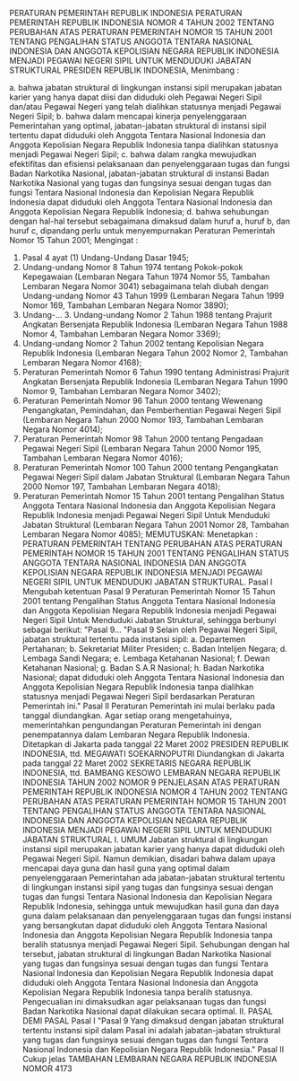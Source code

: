  PERATURAN PEMERINTAH REPUBLIK INDONESIA PERATURAN PEMERINTAH REPUBLIK INDONESIA NOMOR 4 TAHUN 2002 TENTANG PERUBAHAN ATAS PERATURAN PEMERINTAH NOMOR 15 TAHUN 2001 TENTANG PENGALIHAN STATUS ANGGOTA TENTARA NASIONAL INDONESIA DAN ANGGOTA KEPOLISIAN NEGARA REPUBLIK INDONESIA MENJADI PEGAWAI NEGERI SIPIL UNTUK MENDUDUKI JABATAN STRUKTURAL PRESIDEN REPUBLIK INDONESIA,
Menimbang :

a. bahwa jabatan struktural di lingkungan instansi sipil merupakan jabatan karier yang hanya dapat diisi dan diduduki oleh Pegawai Negeri Sipil dan/atau Pegawai Negeri yang telah dialihkan statusnya menjadi Pegawai Negeri Sipil;
b. bahwa dalam mencapai kinerja penyelenggaraan Pemerintahan yang optimal, jabatan-jabatan struktural di instansi sipil tertentu dapat diduduki oleh Anggota Tentara Nasional Indonesia dan Anggota Kepolisian Negara Republik Indonesia tanpa dialihkan statusnya menjadi Pegawai Negeri Sipil;
c. bahwa dalam rangka mewujudkan efektifitas dan efisiensi pelaksanaan dan penyelenggaraan tugas dan fungsi Badan Narkotika Nasional, jabatan-jabatan struktural di instansi Badan Narkotika Nasional yang tugas dan fungsinya sesuai dengan tugas dan fungsi Tentara Nasional Indonesia dan Kepolisian Negara Republik Indonesia dapat diduduki oleh Anggota Tentara Nasional Indonesia dan Anggota Kepolisian Negara Republik Indonesia;
d. bahwa sehubungan dengan hal-hal tersebut sebagaimana dimaksud dalam huruf a, huruf b, dan huruf c, dipandang perlu untuk menyempurnakan Peraturan Pemerintah Nomor 15 Tahun 2001;
Mengingat :

1. Pasal 4 ayat (1) Undang-Undang Dasar 1945;
2. Undang-undang Nomor 8 Tahun 1974 tentang Pokok-pokok Kepegawaian (Lembaran Negara Tahun 1974 Nomor 55, Tambahan Lembaran Negara Nomor 3041) sebagaimana telah diubah dengan Undang-undang Nomor 43 Tahun 1999 (Lembaran Negara Tahun 1999 Nomor 169, Tambahan Lembaran Negara Nomor 3890);
3. Undang-… 3. Undang-undang Nomor 2 Tahun 1988 tentang Prajurit Angkatan Bersenjata Republik Indonesia (Lembaran Negara Tahun 1988 Nomor 4, Tambahan Lembaran Negara Nomor 3369);
4. Undang-undang Nomor 2 Tahun 2002 tentang Kepolisian Negara Republik Indonesia (Lembaran Negara Tahun 2002 Nomor 2, Tambahan Lembaran Negara Nomor 4168);
5. Peraturan Pemerintah Nomor 6 Tahun 1990 tentang Administrasi Prajurit Angkatan Bersenjata Republik Indonesia (Lembaran Negara Tahun 1990 Nomor 9, Tambahan Lembaran Negara Nomor 3402);
6. Peraturan Pemerintah Nomor 96 Tahun 2000 tentang Wewenang Pengangkatan, Pemindahan, dan Pemberhentian Pegawai Negeri Sipil (Lembaran Negara Tahun 2000 Nomor 193, Tambahan Lembaran Negara Nomor 4014);
7. Peraturan Pemerintah Nomor 98 Tahun 2000 tentang Pengadaan Pegawai Negeri Sipil (Lembaran Negara Tahun 2000 Nomor 195, Tambahan Lembaran Negara Nomor 4016);
8. Peraturan Pemerintah Nomor 100 Tahun 2000 tentang Pengangkatan Pegawai Negeri Sipil dalam Jabatan Struktural (Lembaran Negara Tahun 2000 Nomor 197, Tambahan Lembaran Negara 4018);
9. Peraturan Pemerintah Nomor 15 Tahun 2001 tentang Pengalihan Status Anggota Tentara Nasional Indonesia dan Anggota Kepolisian Negara Republik Indonesia menjadi Pegawai Negeri Sipil Untuk Menduduki Jabatan Struktural (Lembaran Negara Tahun 2001 Nomor 28, Tambahan Lembaran Negara Nomor 4085);
MEMUTUSKAN:
 Menetapkan : PERATURAN PEMERINTAH TENTANG PERUBAHAN ATAS PERATURAN PEMERINTAH NOMOR 15 TAHUN 2001 TENTANG PENGALIHAN STATUS ANGGOTA TENTARA NASIONAL INDONESIA DAN ANGGOTA KEPOLISIAN NEGARA REPUBLIK INDONESIA MENJADI PEGAWAI NEGERI SIPIL UNTUK MENDUDUKI JABATAN STRUKTURAL.
Pasal I
Mengubah ketentuan Pasal 9 Peraturan Pemerintah Nomor 15 Tahun 2001 tentang Pengalihan Status Anggota Tentara Nasional Indonesia dan Anggota Kepolisian Negara Republik Indonesia menjadi Pegawai Negeri Sipil Untuk Menduduki Jabatan Struktural, sehingga berbunyi sebagai berikut: "Pasal 9… "Pasal 9 Selain oleh Pegawai Negeri Sipil, jabatan struktural tertentu pada instansi sipil:
a. Departemen Pertahanan;
b. Sekretariat Militer Presiden;
c. Badan Intelijen Negara;
d. Lembaga Sandi Negara;
e. Lembaga Ketahanan Nasional;
f. Dewan Ketahanan Nasional;
g. Badan S.A.R Nasional;
h. Badan Narkotika Nasional; dapat diduduki oleh Anggota Tentara Nasional Indonesia dan Anggota Kepolisian Negara Republik Indonesia tanpa dialihkan statusnya menjadi Pegawai Negeri Sipil berdasarkan Peraturan Pemerintah ini."
Pasal II
Peraturan Pemerintah ini mulai berlaku pada tanggal diundangkan.
Agar setiap orang mengetahuinya, memerintahkan pengundangan Peraturan Pemerintah ini dengan penempatannya dalam Lembaran Negara Republik Indonesia. Ditetapkan di Jakarta pada tanggal 22 Maret 2002 PRESIDEN REPUBLIK INDONESIA, ttd. MEGAWATI SOEKARNOPUTRI Diundangkan di Jakarta pada tanggal 22 Maret 2002 SEKRETARIS NEGARA REPUBLIK INDONESIA, ttd. BAMBANG KESOWO LEMBARAN NEGARA REPUBLIK INDONESIA TAHUN 2002 NOMOR 9 PENJELASAN ATAS PERATURAN PEMERINTAH REPUBLIK INDONESIA NOMOR 4 TAHUN 2002 TENTANG PERUBAHAN ATAS PERATURAN PEMERINTAH NOMOR 15 TAHUN 2001 TENTANG PENGALIHAN STATUS ANGGOTA TENTARA NASIONAL INDONESIA DAN ANGGOTA KEPOLISIAN NEGARA REPUBLIK INDONESIA MENJADI PEGAWAI NEGERI SIPIL UNTUK MENDUDUKI JABATAN STRUKTURAL I. UMUM Jabatan struktural di lingkungan instansi sipil merupakan jabatan karier yang hanya dapat diduduki oleh Pegawai Negeri Sipil. Namun demikian, disadari bahwa dalam upaya mencapai daya guna dan hasil guna yang optimal dalam penyelenggaraan Pemerintahan ada jabatan-jabatan struktural tertentu di lingkungan instansi sipil yang tugas dan fungsinya sesuai dengan tugas dan fungsi Tentara Nasional Indonesia dan Kepolisian Negara Republik Indonesia, sehingga untuk mewujudkan hasil guna dan daya guna dalam pelaksanaan dan penyelenggaraan tugas dan fungsi instansi yang bersangkutan dapat diduduki oleh Anggota Tentara Nasional Indonesia dan Anggota Kepolisian Negara Republik Indonesia tanpa beralih statusnya menjadi Pegawai Negeri Sipil. Sehubungan dengan hal tersebut, jabatan struktural di lingkungan Badan Narkotika Nasional yang tugas dan fungsinya sesuai dengan tugas dan fungsi Tentara Nasional Indonesia dan Kepolisian Negara Republik Indonesia dapat diduduki oleh Anggota Tentara Nasional Indonesia dan Anggota Kepolisian Negara Republik Indonesia tanpa beralih statusnya. Pengecualian ini dimaksudkan agar pelaksanaan tugas dan fungsi Badan Narkotika Nasional dapat dilakukan secara optimal. II. PASAL DEMI PASAL
Pasal I
"Pasal 9 Yang dimaksud dengan jabatan struktural tertentu instansi sipil dalam Pasal ini adalah jabatan-jabatan struktural yang tugas dan fungsinya sesuai dengan tugas dan fungsi Tentara Nasional Indonesia dan Kepolisian Negara Republik Indonesia."
Pasal II
Cukup jelas TAMBAHAN LEMBARAN NEGARA REPUBLIK INDONESIA NOMOR 4173